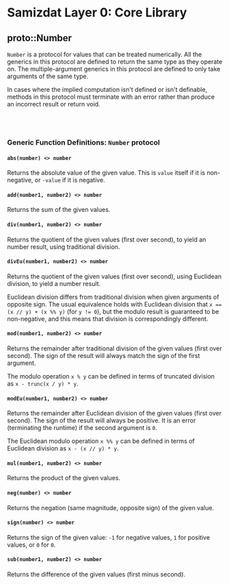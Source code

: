 Samizdat Layer 0: Core Library
==============================

proto::Number
-------------

`Number` is a protocol for values that can be treated numerically.
All the generics in this protocol are defined to return the same type
as they operate on. The multiple-argument generics in this protocol are
defined to only take arguments of the same type.

In cases where the implied computation isn't defined or isn't definable,
methods in this protocol must terminate with an error rather than
produce an incorrect result or return void.

<br><br>
### Generic Function Definitions: `Number` protocol

#### `abs(number) <> number`

Returns the absolute value of the given value. This is `value` itself if
it is non-negative, or `-value` if it is negative.

#### `add(number1, number2) <> number`

Returns the sum of the given values.

#### `div(number1, number2) <> number`

Returns the quotient of the given values (first over second),
to yield an number result, using traditional division.

#### `divEu(number1, number2) <> number`

Returns the quotient of the given values (first over second),
using Euclidean division, to yield a number result.

Euclidean division differs from traditional division when given
arguments of opposite sign. The usual equivalence holds with Euclidean
division that `x == (x // y) + (x %% y)` (for `y != 0`), but the
modulo result is guaranteed to be non-negative, and this means that
division is correspondingly different.

#### `mod(number1, number2) <> number`

Returns the remainder after traditional division of the given values (first
over second). The sign of the result will always match the sign of the
first argument.

The modulo operation `x % y` can be defined in terms of truncated division as
`x - trunc(x / y) * y`.

#### `modEu(number1, number2) <> number`

Returns the remainder after Euclidean division of the given values (first
over second). The sign of the result will always be positive.
It is an error (terminating the runtime) if the second
argument is `0`.

The Euclidean modulo operation `x %% y` can be defined in terms of
Euclidean division as `x - (x // y) * y`.

#### `mul(number1, number2) <> number`

Returns the product of the given values.

#### `neg(number) <> number`

Returns the negation (same magnitude, opposite sign) of the given
value.

#### `sign(number) <> number`

Returns the sign of the given value: `-1` for negative values,
`1` for positive values, or `0` for `0`.

#### `sub(number1, number2) <> number`

Returns the difference of the given values (first minus second).
